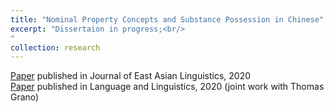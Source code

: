 ```yaml
---
title: "Nominal Property Concepts and Substance Possession in Chinese"
excerpt: "Dissertaion in progress;<br/>
"
collection: research
---
```

[Paper](https://yiwenzh29.github.io/publication/2020-nominal-property-concepts-mandarin) published in Journal of East Asian Linguistics, 2020<br/>
[Paper](https://yiwenzh29.github.io/publication/2020-morphosyntax-semantics%20mapping-property-concepts) published in Language and Linguistics, 2020 (joint work with Thomas Grano)

